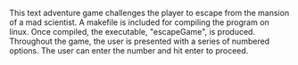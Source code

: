 This text adventure game challenges the player to escape from the mansion of a mad scientist.
A makefile is included for compiling the program on linux.
Once compiled, the executable, "escapeGame", is produced.
Throughout the game, the user is presented with a series of numbered options.
The user can enter the number and hit enter to proceed.
